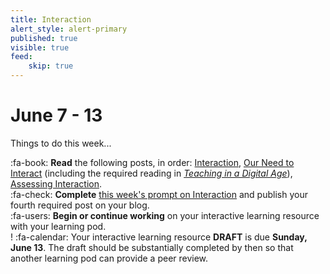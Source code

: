 ```yaml
---
title: Interaction
alert_style: alert-primary
published: true
visible: true
feed:
    skip: true
---
```


# June 7 - 13
Things to do this week...

:fa-book: **Read** the following posts, in order: [Interaction](https://edtechuvic.ca/edci335/interaction/), [Our Need to Interact](https://edtechuvic.ca/edci335/our-need-to-interact/) (including the required reading in [*Teaching in a Digital Age*](https://pressbooks.bccampus.ca/teachinginadigitalagev2/chapter/pedagogical-roles-for-text-audio-and-video/)), [Assessing Interaction](https://edtechuvic.ca/edci335/assessing-interaction/).  
:fa-check: **Complete** [this week's prompt on Interaction](https://edtechuvic.ca/edci335/prompt-interaction/) and publish your fourth required post on your blog.  
:fa-users: **Begin or continue working** on your interactive learning resource with your learning pod.  
! :fa-calendar: Your interactive learning resource **DRAFT** is due **Sunday, June 13**. The draft should be substantially completed by then so that another learning pod can provide a peer review.
